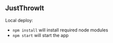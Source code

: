 ## JustThrowIt

Local deploy:
* `npm install` will install required node modules
* `npm start` will start the app


